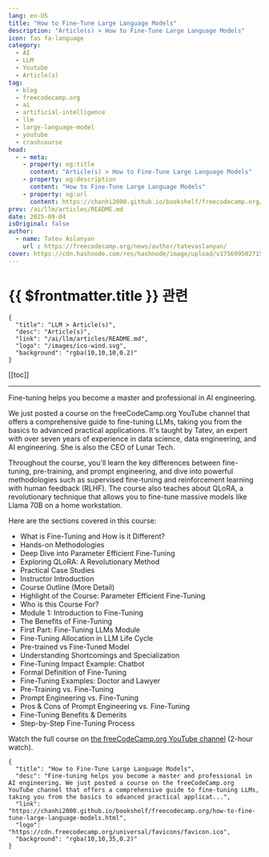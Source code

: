 ```yaml
---
lang: en-US
title: "How to Fine-Tune Large Language Models"
description: "Article(s) > How to Fine-Tune Large Language Models"
icon: fas fa-language
category:
  - AI
  - LLM
  - Youtube
  - Article(s)
tag:
  - blog
  - freecodecamp.org
  - ai
  - artificial-intelligence
  - llm
  - large-language-model
  - youtube
  - crashcourse
head:
  - - meta:
    - property: og:title
      content: "Article(s) > How to Fine-Tune Large Language Models"
    - property: og:description
      content: "How to Fine-Tune Large Language Models"
    - property: og:url
      content: https://chanhi2000.github.io/bookshelf/freecodecamp.org/how-to-fine-tune-large-language-models.html
prev: /ai/llm/articles/README.md
date: 2025-09-04
isOriginal: false
author:
  - name: Tatev Aslanyan
    url : https://freecodecamp.org/news/author/tatevaslanyan/
cover: https://cdn.hashnode.com/res/hashnode/image/upload/v1756995027155/0fb66277-b8cb-40f2-a398-456f7e1031ee.png
---
```


# {{ $frontmatter.title }} 관련

```component VPCard
{
  "title": "LLM > Article(s)",
  "desc": "Article(s)",
  "link": "/ai/llm/articles/README.md",
  "logo": "/images/ico-wind.svg",
  "background": "rgba(10,10,10,0.2)"
}
```

[[toc]]

---

<SiteInfo
  name="How to Fine-Tune Large Language Models"
  desc="Fine-tuning helps you become a master and professional in AI engineering. We just posted a course on the freeCodeCamp.org YouTube channel that offers a comprehensive guide to fine-tuning LLMs, taking you from the basics to advanced practical applicat..."
  url="https://freecodecamp.org/news/how-to-fine-tune-large-language-models"
  logo="https://cdn.freecodecamp.org/universal/favicons/favicon.ico"
  preview="https://cdn.hashnode.com/res/hashnode/image/upload/v1756995027155/0fb66277-b8cb-40f2-a398-456f7e1031ee.png"/>

Fine-tuning helps you become a master and professional in AI engineering.

We just posted a course on the freeCodeCamp.org YouTube channel that offers a comprehensive guide to fine-tuning LLMs, taking you from the basics to advanced practical applications. It's taught by Tatev, an expert with over seven years of experience in data science, data engineering, and AI engineering. She is also the CEO of Lunar Tech.

Throughout the course, you'll learn the key differences between fine-tuning, pre-training, and prompt engineering, and dive into powerful methodologies such as supervised fine-tuning and reinforcement learning with human feedback (RLHF). The course also teaches about QLoRA, a revolutionary technique that allows you to fine-tune massive models like Llama 70B on a home workstation.

Here are the sections covered in this course:

- What is Fine-Tuning and How is it Different?
- Hands-on Methodologies
- Deep Dive into Parameter Efficient Fine-Tuning
- Exploring QLoRA: A Revolutionary Method
- Practical Case Studies
- Instructor Introduction
- Course Outline (More Detail)
- Highlight of the Course: Parameter Efficient Fine-Tuning
- Who is this Course For?
- Module 1: Introduction to Fine-Tuning
- The Benefits of Fine-Tuning
- First Part: Fine-Tuning LLMs Module
- Fine-Tuning Allocation in LLM Life Cycle
- Pre-trained vs Fine-Tuned Model
- Understanding Shortcomings and Specialization
- Fine-Tuning Impact Example: Chatbot
- Formal Definition of Fine-Tuning
- Fine-Tuning Examples: Doctor and Lawyer
- Pre-Training vs. Fine-Tuning
- Prompt Engineering vs. Fine-Tuning
- Pros & Cons of Prompt Engineering vs. Fine-Tuning
- Fine-Tuning Benefits & Demerits
- Step-by-Step Fine-Tuning Process

Watch the full course on [<FontIcon icon="fa-brands fa-youtube"/>the freeCodeCamp.org YouTube channel](https://youtu.be/H-oCV5brtU4) (2-hour watch).

<VidStack src="youtube/H-oCV5brtU4" />

<!-- TODO: add ARTICLE CARD -->
```component VPCard
{
  "title": "How to Fine-Tune Large Language Models",
  "desc": "Fine-tuning helps you become a master and professional in AI engineering. We just posted a course on the freeCodeCamp.org YouTube channel that offers a comprehensive guide to fine-tuning LLMs, taking you from the basics to advanced practical applicat...",
  "link": "https://chanhi2000.github.io/bookshelf/freecodecamp.org/how-to-fine-tune-large-language-models.html",
  "logo": "https://cdn.freecodecamp.org/universal/favicons/favicon.ico",
  "background": "rgba(10,10,35,0.2)"
}
```
